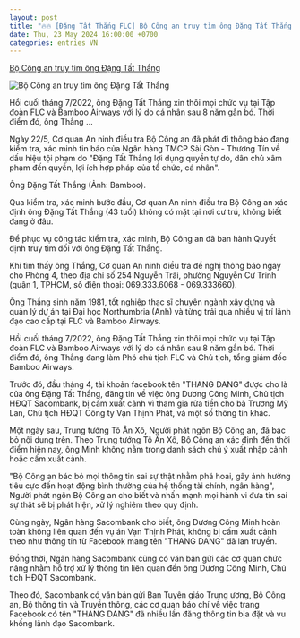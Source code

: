 ```yaml
---
layout: post
title: "🔥🔥 [Đặng Tất Thắng FLC] Bộ Công an truy tìm ông Đặng Tất Thắng"
date: Thu, 23 May 2024 16:00:00 +0700
categories: entries VN
---
```

[Bộ Công an truy tìm ông Đặng Tất Thắng](https://dantri.com.vn/phap-luat/bo-cong-an-truy-tim-ong-dang-tat-thang-20240523152336314.htm)

![Bộ Công an truy tìm ông Đặng Tất Thắng](https://cdnphoto.dantri.com.vn/m2EIALcARGdnFgeXVveagOv5kzI=/zoom/1200_630/2024/05/23/screen-shot-2024-05-23-at-15-crop-crop-1716452537444.jpeg)

Hồi cuối tháng 7/2022, ông Đặng Tất Thắng xin thôi mọi chức vụ tại Tập đoàn FLC và Bamboo Airways với lý do cá nhân sau 8 năm gắn bó. Thời điểm đó, ông Thắng ...

Ngày 22/5, Cơ quan An ninh điều tra Bộ Công an đã phát đi thông báo đang kiểm tra, xác minh tin báo của Ngân hàng TMCP Sài Gòn - Thương Tín về dấu hiệu tội phạm do "Đặng Tất Thắng lợi dụng quyền tự do, dân chủ xâm phạm đến quyền, lợi ích hợp pháp của tổ chức, cá nhân".

Ông Đặng Tất Thắng (Ảnh: Bamboo).

Qua kiểm tra, xác minh bước đầu, Cơ quan An ninh điều tra Bộ Công an xác định ông Đặng Tất Thắng (43 tuổi) không có mặt tại nơi cư trú, không biết đang ở đâu.

Để phục vụ công tác kiểm tra, xác minh, Bộ Công an đã ban hành Quyết định truy tìm đối với ông Đặng Tất Thắng.

Khi tìm thấy ông Thắng, Cơ quan An ninh điều tra đề nghị thông báo ngay cho Phòng 4, theo địa chỉ số 254 Nguyễn Trãi, phường Nguyễn Cư Trinh (quận 1, TPHCM, số điện thoại: 069.333.6068 - 069.333660).

Ông Thắng sinh năm 1981, tốt nghiệp thạc sĩ chuyên ngành xây dựng và quản lý dự án tại Đại học Northumbria (Anh) và từng trải qua nhiều vị trí lãnh đạo cao cấp tại FLC và Bamboo Airways.

Hồi cuối tháng 7/2022, ông Đặng Tất Thắng xin thôi mọi chức vụ tại Tập đoàn FLC và Bamboo Airways với lý do cá nhân sau 8 năm gắn bó. Thời điểm đó, ông Thắng đang làm Phó chủ tịch FLC và Chủ tịch, tổng giám đốc Bamboo Airways.

Trước đó, đầu tháng 4, tài khoản facebook tên "THANG DANG" được cho là của ông Đặng Tất Thắng, đăng tin về việc ông Dương Công Minh, Chủ tịch HĐQT Sacombank, bị cấm xuất cảnh vì tham gia rửa tiền cho bà Trương Mỹ Lan, Chủ tịch HĐQT Công ty Vạn Thịnh Phát, và một số thông tin khác.

Một ngày sau, Trung tướng Tô Ân Xô, Người phát ngôn Bộ Công an, đã bác bỏ nội dung trên. Theo Trung tướng Tô Ân Xô, Bộ Công an xác định đến thời điểm hiện nay, ông Minh không nằm trong danh sách chú ý xuất nhập cảnh hoặc cấm xuất cảnh.

"Bộ Công an bác bỏ mọi thông tin sai sự thật nhằm phá hoại, gây ảnh hưởng tiêu cực đến hoạt động bình thường của hệ thống tài chính, ngân hàng", Người phát ngôn Bộ Công an cho biết và nhấn mạnh mọi hành vi đưa tin sai sự thật sẽ bị phát hiện, xử lý nghiêm theo quy định.

Cùng ngày, Ngân hàng Sacombank cho biết, ông Dương Công Minh hoàn toàn không liên quan đến vụ án Vạn Thịnh Phát, không bị cấm xuất cảnh theo như thông tin từ Facebook mang tên "THANG DANG" đã lan truyền.

Đồng thời, Ngân hàng Sacombank cũng có văn bản gửi các cơ quan chức năng nhằm hỗ trợ xử lý thông tin liên quan đến ông Dương Công Minh, Chủ tịch HĐQT Sacombank.

Theo đó, Sacombank có văn bản gửi Ban Tuyên giáo Trung ương, Bộ Công an, Bộ thông tin và Truyền thông, các cơ quan báo chí về việc trang Facebook có tên "THANG DANG" đã nhiều lần đăng thông tin bịa đặt và vu khống lãnh đạo Sacombank.

